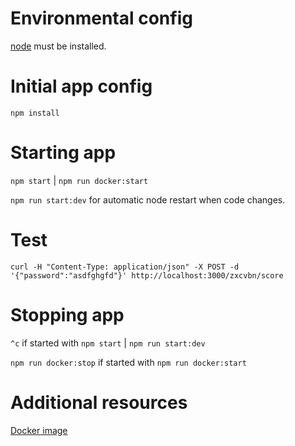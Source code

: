 # Environmental config

[node](https://nodejs.org) must be installed.

# Initial app config
`npm install`

# Starting app

`npm start` | `npm run docker:start`

`npm run start:dev` for automatic node restart when code changes.

# Test

`curl -H "Content-Type: application/json" -X POST -d '{"password":"asdfghgfd"}' http://localhost:3000/zxcvbn/score`

# Stopping app
`^c` if started with `npm start` | `npm run start:dev`

`npm run docker:stop` if started with `npm run docker:start`

# Additional resources
[Docker image](https://hub.docker.com/r/wcjr/zxcvbn-api)
